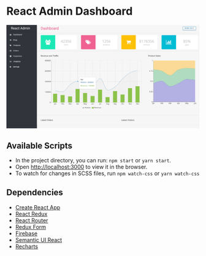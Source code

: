 # React Admin Dashboard

![Screenshot](src/images/screenshot.jpg)

## Available Scripts

- In the project directory, you can run: `npm start` or `yarn start`.
- Open [http://localhost:3000](http://localhost:3000) to view it in the browser.
- To watch for changes in SCSS files, run `npm watch-css` or `yarn watch-css`

## Dependencies

- [Create React App](https://github.com/facebookincubator/create-react-app)
- [React Redux](https://github.com/reactjs/redux)
- [React Router](https://github.com/ReactTraining/react-router)
- [Redux Form](http://redux-form.com/)
- [Firebase](https://firebase.google.com/)
- [Semantic UI React](https://react.semantic-ui.com)
- [Recharts](http://recharts.org/#/en-US/)


